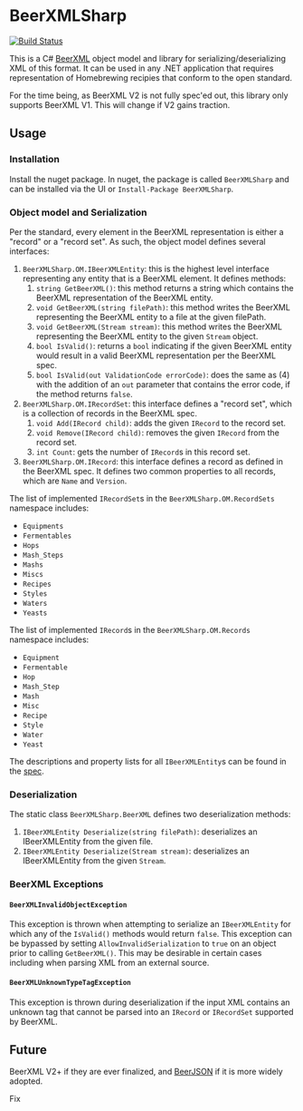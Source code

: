 # BeerXMLSharp

[![Build Status](https://travis-ci.org/ms5991/BeerXMLSharp.svg?branch=master)](https://travis-ci.org/ms5991/BeerXMLSharp)

This is a C# [BeerXML](http://www.beerxml.com/beerxml.htm) object model and library for serializing/deserializing XML of this format.  It can be used in any .NET application that requires representation of Homebrewing recipies that conform to the open standard.

For the time being, as BeerXML V2 is not fully spec'ed out, this library only supports BeerXML V1. This will change if V2 gains traction.

## Usage

### Installation

Install the nuget package. In nuget, the package is called `BeerXMLSharp` and can be installed via the UI or `Install-Package BeerXMLSharp`.

### Object model and Serialization

Per the standard, every element in the BeerXML representation is either a "record" or a "record set".  As such, the object model defines several interfaces:

1. `BeerXMLSharp.OM.IBeerXMLEntity`: this is the highest level interface representing any entity that is a BeerXML element.  It defines methods:
    1. `string GetBeerXML()`: this method returns a string which contains the BeerXML representation of the BeerXML entity.
    2. `void GetBeerXML(string filePath)`: this method writes the BeerXML representing the BeerXML entity to a file at the given filePath.
    3. `void GetBeerXML(Stream stream)`: this method writes the BeerXML representing the BeerXML entity to the given `Stream` object.
    4. `bool IsValid()`: returns a `bool` indicating if the given BeerXML entity would result in a valid BeerXML representation per the BeerXML spec.
    5. `bool IsValid(out ValidationCode errorCode)`: does the same as (4) with the addition of an `out` parameter that contains the error code, if the method returns `false`.
2. `BeerXMLSharp.OM.IRecordSet`: this interface defines a "record set", which is a collection of records in the BeerXML spec.
    1. `void Add(IRecord child)`: adds the given `IRecord` to the record set.
    2. `void Remove(IRecord child)`: removes the given `IRecord` from the record set.
    3. `int Count`: gets the number of `IRecord`s in this record set.
3. `BeerXMLSharp.OM.IRecord`: this interface defines a record as defined in the BeerXML spec. It defines two common properties to all records, which are `Name` and `Version`.

The list of implemented `IRecordSet`s in the `BeerXMLSharp.OM.RecordSets` namespace includes:

* `Equipments`
* `Fermentables`
* `Hops`
* `Mash_Steps`
* `Mashs`
* `Miscs`
* `Recipes`
* `Styles`
* `Waters`
* `Yeasts`

The list of implemented `IRecord`s in the `BeerXMLSharp.OM.Records` namespace includes:

* `Equipment`
* `Fermentable`
* `Hop`
* `Mash_Step`
* `Mash`
* `Misc`
* `Recipe`
* `Style`
* `Water`
* `Yeast`

The descriptions and property lists for all `IBeerXMLEntity`s can be found in the [spec](http://www.beerxml.com/beerxml.htm).

### Deserialization

The static class `BeerXMLSharp.BeerXML` defines two deserialization methods: 

1. `IBeerXMLEntity Deserialize(string filePath)`: deserializes an IBeerXMLEntity from the given file.
2. `IBeerXMLEntity Deserialize(Stream stream)`: deserializes an IBeerXMLEntity from the given `Stream`.

### BeerXML Exceptions

#### `BeerXMLInvalidObjectException`

This exception is thrown when attempting to serialize an `IBeerXMLEntity` for which any of the `IsValid()` methods would return `false`. This exception can be bypassed by setting `AllowInvalidSerialization` to `true` on an object prior to calling `GetBeerXML()`. This may be desirable in certain cases including when parsing XML from an external source.

#### `BeerXMLUnknownTypeTagException`

This exception is thrown during deserialization if the input XML contains an unknown tag that cannot be parsed into an `IRecord` or `IRecordSet` supported by BeerXML.

## Future

BeerXML V2+ if they are ever finalized, and [BeerJSON](https://old.reddit.com/r/Homebrewing/comments/7ej733/bregrammers_lets_work_on_beerjson_beerxml_2/) if it is more widely adopted.


Fix

